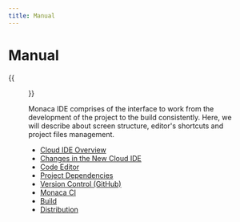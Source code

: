 ```yaml
---
title: Manual
---
```


# Manual

{{<figure src="images/1.png" width="500">}}

Monaca IDE comprises of the interface to work from the development of
the project to the build consistently. Here, we will describe about
screen structure, editor's shortcuts and project files management.

- [Cloud IDE Overview](overview)
- [Changes in the New Cloud IDE](changes)
- [Code Editor](code_editor)
- [Project Dependencies](dependencies)
- [Version Control (GitHub)](version_control)
- [Monaca CI](monaca_ci)
- [Build](build)
- [Distribution](deploy)

